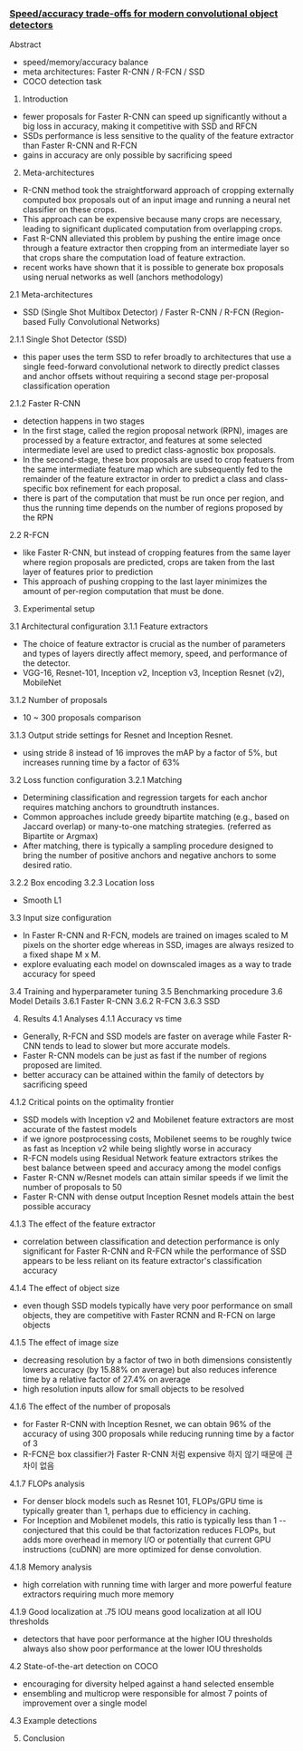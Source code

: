 ### [Speed/accuracy trade-offs for modern convolutional object detectors](https://arxiv.org/pdf/1611.10012.pdf)

Abstract
- speed/memory/accuracy balance
- meta architectures: Faster R-CNN / R-FCN / SSD
- COCO detection task

1. Introduction
- fewer proposals for Faster R-CNN can speed up significantly without a big loss in accuracy, making it competitive with SSD and RFCN
- SSDs performance is less sensitive to the quality of the feature extractor than Faster R-CNN and R-FCN
- gains in accuracy are only possible by sacrificing speed

2. Meta-architectures
- R-CNN method took the straightforward approach of cropping externally computed box proposals out of an input image and running a neural net classifier on these crops.
- This approach can be expensive because many crops are necessary, leading to significant duplicated computation from overlapping crops.
- Fast R-CNN alleviated this problem by pushing the entire image once through a feature extractor then cropping from an intermediate layer so that crops share the computation load of feature extraction.
- recent works have shown that it is possible to generate box proposals using nerual networks as well (anchors methodology)

2.1 Meta-architectures
- SSD (Single Shot Multibox Detector) / Faster R-CNN / R-FCN (Region-based Fully Convolutional Networks)

2.1.1 Single Shot Detector (SSD)
- this paper uses the term SSD to refer broadly to architectures that use a single feed-forward convolutional network to directly predict classes and anchor offsets without requiring a second stage per-proposal classification operation

2.1.2 Faster R-CNN
- detection happens in two stages
- In the first stage, called the region proposal network (RPN), images are processed by a feature extractor, and features at some selected intermediate level are used to predict class-agnostic box proposals.
- In the second-stage, these box proposals are used to crop featuers from the same intermediate feature map which are subsequently fed to the remainder of the feature extractor in order to predict a class and class-specific box refinement for each proposal.
- there is part of the computation that must be run once per region, and thus the running time depends on the number of regions proposed by the RPN

2.2 R-FCN
- like Faster R-CNN, but instead of cropping features from the same layer where region proposals are predicted, crops are taken from the last layer of features prior to prediction
- This approach of pushing cropping to the last layer minimizes the amount of per-region computation that must be done.

3. Experimental setup

3.1 Architectural configuration
3.1.1 Feature extractors
- The choice of feature extractor is crucial as the number of parameters and types of layers directly affect memory, speed, and performance of the detector.
- VGG-16, Resnet-101, Inception v2, Inception v3, Inception Resnet (v2), MobileNet

3.1.2 Number of proposals
- 10 ~ 300 proposals comparison

3.1.3 Output stride settings for Resnet and Inception Resnet.
- using stride 8 instead of 16 improves the mAP by a factor of 5%, but increases running time by a factor of 63%

3.2 Loss function configuration
3.2.1 Matching
- Determining classification and regression targets for each anchor requires matching anchors to groundtruth instances.
- Common approaches include greedy bipartite matching (e.g., based on Jaccard overlap) or many-to-one matching strategies. (referred as Bipartite or Argmax)
- After matching, there is typically a sampling procedure designed to bring the number of positive anchors and negative anchors to some desired ratio.

3.2.2 Box encoding
3.2.3 Location loss
- Smooth L1

3.3 Input size configuration
- In Faster R-CNN and R-FCN, models are trained on images scaled to M pixels on the shorter edge whereas in SSD, images are always resized to a fixed shape M x M.
- explore evaluating each model on downscaled images as a way to trade accuracy for speed

3.4 Training and hyperparameter tuning
3.5 Benchmarking procedure
3.6 Model Details
3.6.1 Faster R-CNN
3.6.2 R-FCN
3.6.3 SSD

4. Results
4.1 Analyses
4.1.1 Accuracy vs time
- Generally, R-FCN and SSD models are faster on average while Faster R-CNN tends to lead to slower but more accurate models.
- Faster R-CNN models can be just as fast if the number of regions proposed are limited.
- better accuracy can be attained within the family of detectors by sacrificing speed

4.1.2 Critical points on the optimality frontier
- SSD models with Inception v2 and Mobilenet feature extractors are most accurate of the fastest models
- if we ignore postprocessing costs, Mobilenet seems to be roughly twice as fast as Inception v2 while being slightly worse in accuracy
- R-FCN models using Residual Network feature extractors strikes the best balance between speed and accuracy among the model configs
- Faster R-CNN w/Resnet models can attain similar speeds if we limit the number of proposals to 50
- Faster R-CNN with dense output Inception Resnet models attain the best possible accuracy

4.1.3 The effect of the feature extractor
- correlation between classification and detection performance is only significant for Faster R-CNN and R-FCN while the performance of SSD appears to be less reliant on its feature extractor's classification accuracy

4.1.4 The effect of object size
- even though SSD models typically have very poor performance on small objects, they are competitive with Faster RCNN and R-FCN on large objects

4.1.5 The effect of image size
- decreasing resolution by a factor of two in both dimensions consistently lowers accuracy (by 15.88% on average) but also reduces inference time by a relative factor of 27.4% on average
- high resolution inputs allow for small objects to be resolved

4.1.6 The effect of the number of proposals
- for Faster R-CNN with Inception Resnet, we can obtain 96% of the accuracy of using 300 proposals while reducing running time by a factor of 3
- R-FCN은 box classifier가 Faster R-CNN 처럼 expensive 하지 않기 때문에 큰 차이 없음

4.1.7 FLOPs analysis
- For denser block models such as Resnet 101, FLOPs/GPU time is typically greater than 1, perhaps due to efficiency in caching.
- For Inception and Mobilenet models, this ratio is typically less than 1 -- conjectured that this could be that factorization reduces FLOPs, but adds more overhead in memory I/O or potentially that current GPU instructions (cuDNN) are more optimized for dense convolution.

4.1.8 Memory analysis
- high correlation with running time with larger and more powerful feature extractors requiring much more memory

4.1.9 Good localization at .75 IOU means good localization at all IOU thresholds
- detectors that have poor performance at the higher IOU thresholds always also show poor performance at the lower IOU thresholds

4.2 State-of-the-art detection on COCO
- encouraging for diversity helped against a hand selected ensemble
- ensembling and multicrop were responsible for almost 7 points of improvement over a single model

4.3 Example detections

5. Conclusion
